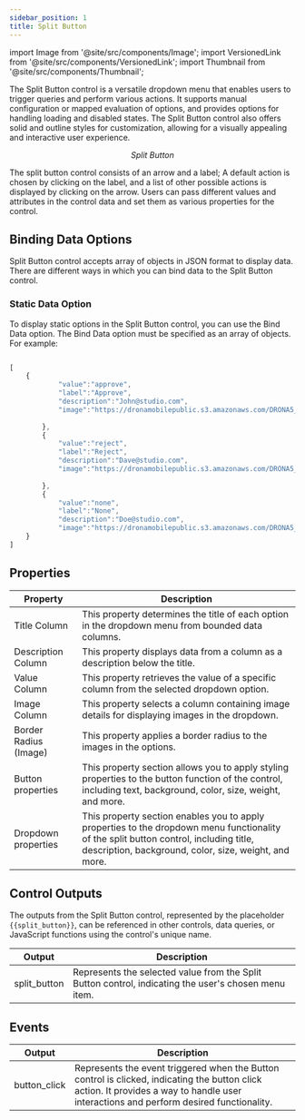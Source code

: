 ```yaml
---
sidebar_position: 1
title: Split Button
---
```


import Image from '@site/src/components/Image'; import VersionedLink from '@site/src/components/VersionedLink'; import
Thumbnail from '@site/src/components/Thumbnail';

The Split Button control is a versatile dropdown menu that enables users to trigger queries and perform various actions. It supports manual configuration or mapped evaluation of options, and provides options for handling loading and disabled states. The Split Button control also offers solid and outline styles for customization, allowing for a visually appealing and interactive user experience.

<figure>
  <Thumbnail src="/img/reference/controls/split-button/preview.png" alt="Split Button" />
  <figcaption align = "center"><i>Split Button</i></figcaption>
</figure>

The split button control consists of an arrow and a label; A default action is chosen by clicking on the label, and a list of other possible actions is displayed by clicking on the arrow. Users can pass different values and attributes in the control data and set them as various properties for the control.

## Binding Data Options

Split Button control accepts array of objects in JSON format to display data. There are different ways in which you can bind data to the Split Button control.

### Static Data Option

To display static options in the Split Button control, you can use the Bind Data option. The Bind Data option must be specified as an array of objects. For example:

```js

[
    {
            "value":"approve",
            "label":"Approve",
            "description":"John@studio.com",
            "image":"https://dronamobilepublic.s3.amazonaws.com/DRONA5_Team108/content/app/images/public/Tick_c5Abe.svg"
            
        },
        {
            "value":"reject",
            "label":"Reject",
            "description":"Dave@studio.com",          
            "image":"https://dronamobilepublic.s3.amazonaws.com/DRONA5_Team108/content/app/images/public/Close_L8P9q.svg"
       
        },
        {   
            "value":"none",
            "label":"None",
            "description":"Doe@studio.com",
            "image":"https://dronamobilepublic.s3.amazonaws.com/DRONA5_Team108/content/app/images/public/Info_BCFfd.svg"
    }
]

```

## Properties

| Property              | Description                                                                                      |
|-----------------------|--------------------------------------------------------------------------------------------------|
| Title Column          | This property determines the title of each option in the dropdown menu from bounded data columns. |
| Description Column    | This property displays data from a column as a description below the title.                       |
| Value Column          | This property retrieves the value of a specific column from the selected dropdown option.         |
| Image Column          | This property selects a column containing image details for displaying images in the dropdown.   |
| Border Radius (Image) | This property applies a border radius to the images in the options.                               |
| Button properties     | This property section allows you to apply styling properties to the button function of the control, including text, background, color, size, weight, and more. |
| Dropdown properties  | This property section enables you to apply properties to the dropdown menu functionality of the split button control, including title, description, background, color, size, weight, and more. |


## Control Outputs

The outputs from the Split Button control, represented by the placeholder `{{split_button}}`, can be referenced in other controls, data queries, or JavaScript functions using the control's unique name.

| Output        | Description                                                                                          |
|---------------|------------------------------------------------------------------------------------------------------|
| split_button  | Represents the selected value from the Split Button control, indicating the user's chosen menu item. |


## Events


| Output         | Description                                                                                            |
|----------------|--------------------------------------------------------------------------------------------------------|
| button_click   | Represents the event triggered when the Button control is clicked, indicating the button click action. It provides a way to handle user interactions and perform desired functionality. |
